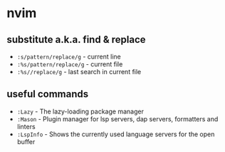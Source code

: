 # nvim

## substitute a.k.a. find & replace

* `:s/pattern/replace/g`  - current line
* `:%s/pattern/replace/g` - current file
* `:%s//replace/g`        - last search in current file


## useful commands

* `:Lazy` - The lazy-loading package manager
* `:Mason` - Plugin manager for lsp servers, dap servers, formatters and linters
* `:LspInfo` - Shows the currently used language servers for the open buffer

